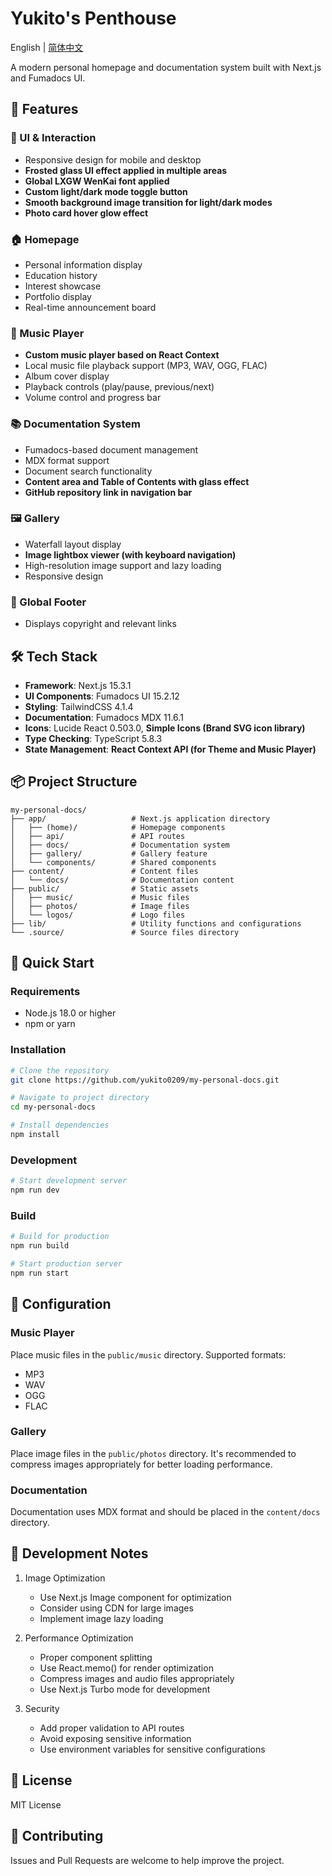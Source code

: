 # Yukito's Penthouse

English | [简体中文](./README.md)

A modern personal homepage and documentation system built with Next.js and Fumadocs UI.

## 🌟 Features

### 🎨 UI & Interaction
- Responsive design for mobile and desktop
- **Frosted glass UI effect applied in multiple areas**
- **Global LXGW WenKai font applied**
- **Custom light/dark mode toggle button**
- **Smooth background image transition for light/dark modes**
- **Photo card hover glow effect**

### 🏠 Homepage
- Personal information display
- Education history
- Interest showcase
- Portfolio display
- Real-time announcement board

### 🎵 Music Player
- **Custom music player based on React Context**
- Local music file playback support (MP3, WAV, OGG, FLAC)
- Album cover display
- Playback controls (play/pause, previous/next)
- Volume control and progress bar

### 📚 Documentation System
- Fumadocs-based document management
- MDX format support
- Document search functionality
- **Content area and Table of Contents with glass effect**
- **GitHub repository link in navigation bar**

### 🖼️ Gallery
- Waterfall layout display
- **Image lightbox viewer (with keyboard navigation)**
- High-resolution image support and lazy loading
- Responsive design

### 🦶 Global Footer
- Displays copyright and relevant links

## 🛠️ Tech Stack

- **Framework**: Next.js 15.3.1
- **UI Components**: Fumadocs UI 15.2.12
- **Styling**: TailwindCSS 4.1.4
- **Documentation**: Fumadocs MDX 11.6.1
- **Icons**: Lucide React 0.503.0, **Simple Icons (Brand SVG icon library)**
- **Type Checking**: TypeScript 5.8.3
- **State Management**: **React Context API (for Theme and Music Player)**

## 📦 Project Structure

```
my-personal-docs/
├── app/                   # Next.js application directory
│   ├── (home)/            # Homepage components
│   ├── api/               # API routes
│   ├── docs/              # Documentation system
│   ├── gallery/           # Gallery feature
│   └── components/        # Shared components
├── content/               # Content files
│   └── docs/              # Documentation content
├── public/                # Static assets
│   ├── music/             # Music files
│   ├── photos/            # Image files
│   └── logos/             # Logo files
├── lib/                   # Utility functions and configurations
└── .source/               # Source files directory
```

## 🚀 Quick Start

### Requirements

- Node.js 18.0 or higher
- npm or yarn

### Installation

```bash
# Clone the repository
git clone https://github.com/yukito0209/my-personal-docs.git

# Navigate to project directory
cd my-personal-docs

# Install dependencies
npm install
```

### Development

```bash
# Start development server
npm run dev
```

### Build

```bash
# Build for production
npm run build

# Start production server
npm run start
```

## 🔧 Configuration

### Music Player

Place music files in the `public/music` directory. Supported formats:
- MP3
- WAV
- OGG
- FLAC

### Gallery

Place image files in the `public/photos` directory. It's recommended to compress images appropriately for better loading performance.

### Documentation

Documentation uses MDX format and should be placed in the `content/docs` directory.

## 📝 Development Notes

1. Image Optimization
   - Use Next.js Image component for optimization
   - Consider using CDN for large images
   - Implement image lazy loading

2. Performance Optimization
   - Proper component splitting
   - Use React.memo() for render optimization
   - Compress images and audio files appropriately
   - Use Next.js Turbo mode for development

3. Security
   - Add proper validation to API routes
   - Avoid exposing sensitive information
   - Use environment variables for sensitive configurations

## 📄 License

MIT License

## 🤝 Contributing

Issues and Pull Requests are welcome to help improve the project.